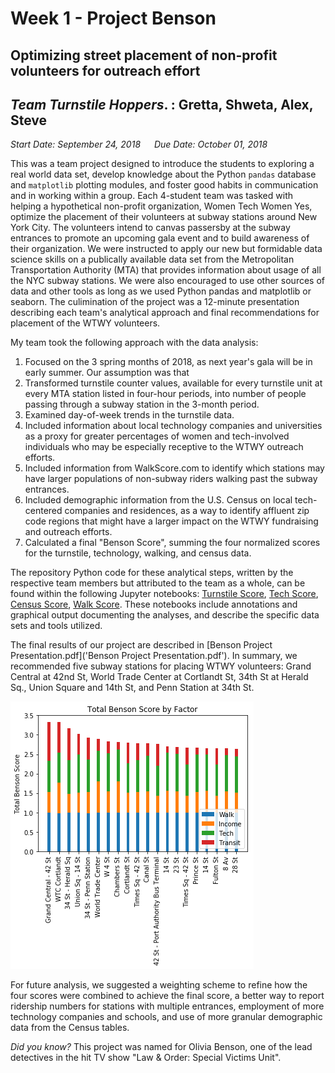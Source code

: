# Week 1 - Project Benson
## Optimizing street placement of non-profit volunteers for outreach effort

## _Team Turnstile Hoppers_. :  Gretta, Shweta, Alex, Steve
_Start Date: September 24, 2018_ &emsp; _Due Date: October 01, 2018_

This was a team project designed to introduce the students to exploring a real world data set, develop knowledge about the Python ```pandas``` database and ```matplotlib``` plotting modules, and foster good habits in communication and in working within a group. Each 4-student team was tasked with helping a hypothetical non-profit organization, Women Tech Women Yes, optimize the placement of their volunteers at subway stations around New York City. The volunteers intend to canvas passersby at the subway entrances to promote an upcoming gala event and to build awareness of their organization. We were instructed to apply our new but formidable data science skills on a publically available data set from the Metropolitan Transportation Authority (MTA) that provides information about usage of all the NYC subway stations. We were also encouraged to use other sources of data and other tools as long as we used Python pandas and matplotlib or seaborn. The culimination of the project was a 12-minute presentation describing each team's analytical approach and final recommendations for placement of the WTWY volunteers.

My team took the following approach with the data analysis:
1. Focused on the 3 spring months of 2018, as next year's gala will be in early summer. Our assumption was that 
2. Transformed turnstile counter values, available for every turnstile unit at every MTA station listed in four-hour periods, into number of people passing through a subway station in the 3-month period.
3. Examined day-of-week trends in the turnstile data.
4. Included information about local technology companies and universities as a proxy for greater percentages of women and tech-involved individuals who may be especially receptive to the WTWY outreach efforts.
5. Included information from WalkScore.com to identify which stations may have larger populations of non-subway riders walking past the subway entrances.
6. Included demographic information from the U.S. Census on local tech-centered companies and residences, as a way to identify affluent zip code regions that might have a larger impact on the WTWY fundraising and outreach efforts.
7. Calculated a final "Benson Score", summing the four normalized scores for the turnstile, technology, walking, and census data.

The repository Python code for these analytical steps, written by the respective team members but attributed to the team as a whole, can be found within the following Jupyter notebooks: [Turnstile Score]('Benson_pt1_TurnstileScore.ipynb'), [Tech Score](Benson_pt2_TechScore.ipynb), [Census Score](Benson_pt3_CensusScore.ipynb), [Walk Score](Benson_pt4_WalkScore.ipynb). These notebooks include annotations and graphical output documenting the analyses, and describe the specific data sets and tools utilized.

The final results of our project are described in [Benson Project Presentation.pdf]('Benson Project Presentation.pdf'). In summary, we recommended five subway stations for placing WTWY volunteers: Grand Central at 42nd St, World Trade Center at Cortlandt St, 34th St at Herald Sq., Union Square and 14th St, and Penn Station at 34th St.

![Total Benson Score](supporting_files/Total_Benson_Score.png)

For future analysis, we suggested a weighting scheme to refine how the four scores were combined to achieve the final score, a better way to report ridership numbers for stations with multiple entrances, employment of more technology companies and schools, and use of more granular demographic data from the Census tables. 


_Did you know?_  This project was named for Olivia Benson, one of the lead detectives in the hit TV show "Law & Order: Special Victims Unit".
